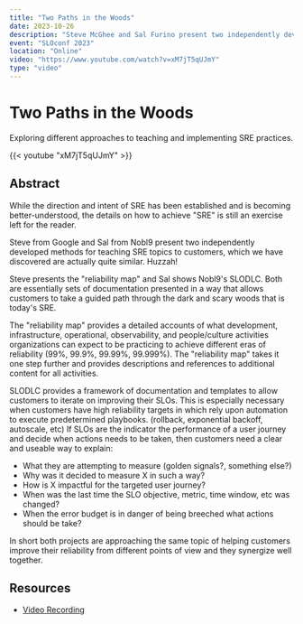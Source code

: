 ```yaml
---
title: "Two Paths in the Woods"
date: 2023-10-26
description: "Steve McGhee and Sal Furino present two independently developed methods for teaching SRE topics to customers"
event: "SLOconf 2023"
location: "Online"
video: "https://www.youtube.com/watch?v=xM7jT5qUJmY"
type: "video"
---
```


# Two Paths in the Woods

Exploring different approaches to teaching and implementing SRE practices.

{{< youtube "xM7jT5qUJmY" >}}

## Abstract

While the direction and intent of SRE has been established and is becoming better-understood, the details on how to achieve "SRE" is still an exercise left for the reader.

Steve from Google and Sal from Nobl9 present two independently developed methods for teaching SRE topics to customers, which we have discovered are actually quite similar. Huzzah!

Steve presents the "reliability map" and Sal shows Nobl9's SLODLC. Both are essentially sets of documentation presented in a way that allows customers to take a guided path through the dark and scary woods that is today's SRE.

The "reliability map" provides a detailed accounts of what development, infrastructure, operational, observability, and people/culture activities organizations can expect to be practicing to achieve different eras of reliability (99%, 99.9%, 99.99%, 99.999%). The "reliability map" takes it one step further and provides descriptions and references to additional content for all activities.

SLODLC provides a framework of documentation and templates to allow customers to iterate on improving their SLOs. This is especially necessary when customers have high reliability targets in which rely upon automation to execute predetermined playbooks. (rollback, exponential backoff, autoscale, etc) If SLOs are the indicator the performance of a user journey and decide when actions needs to be taken, then customers need a clear and useable way to explain:

- What they are attempting to measure (golden signals?, something else?)
- Why was it decided to measure X in such a way?
- How is X impactful for the targeted user journey?
- When was the last time the SLO objective, metric, time window, etc was changed?
- When the error budget is in danger of being breeched what actions should be take?

In short both projects are approaching the same topic of helping customers improve their reliability from different points of view and they synergize well together.

## Resources

- [Video Recording](https://www.youtube.com/watch?v=xM7jT5qUJmY) 